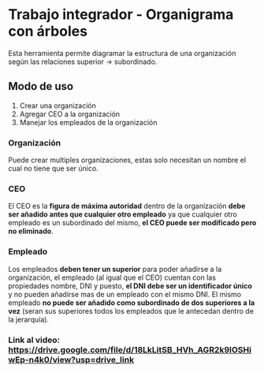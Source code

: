 # Trabajo integrador - Organigrama con árboles

Esta herramienta permite diagramar la estructura de una organización según las relaciones superior -> subordinado.

## Modo de uso
1. Crear una organización
2. Agregar CEO a la organización
3. Manejar los empleados de la organización

### Organización

Puede crear multiples organizaciones, estas solo necesitan un nombre el cual no tiene que ser único.

### CEO

El CEO es la **figura de máxima autoridad** dentro de la organización **debe ser añadido antes que cualquier otro empleado** ya que cualquier otro empleado es un subordinado del mismo, **el CEO puede ser modificado pero no eliminado**.

### Empleado

Los empleados **deben tener un superior** para poder añadirse a la organización, el empleado (al igual que el CEO) cuentan con las propiedades nombre, DNI y puesto, **el DNI debe ser un identificador único** y no pueden añadirse mas de un empleado con el mismo DNI. El mismo empleado **no puede ser añadido como subordinado de dos superiores a la vez** (seran sus superiores todos los empleados que le antecedan dentro de la jerarquía).

### Link al video: https://drive.google.com/file/d/18LkLitSB_HVh_AGR2k9IOSHiwEp-n4k0/view?usp=drive_link

